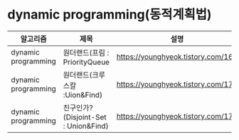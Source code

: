 # dynamic programming(동적계획법)

|알고리즘|제목|설명|
|------|---|---|
|dynamic programming|	원더랜드(프림 : PriorityQueue|https://younghyeok.tistory.com/163|
|dynamic programming|	원더랜드(크루스칼 :Uion&Find)|https://younghyeok.tistory.com/172|
|dynamic programming|친구인가? (Disjoint-Set : Union&Find)|https://younghyeok.tistory.com/171|
